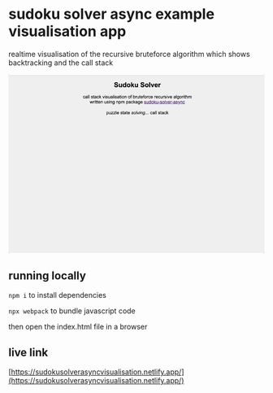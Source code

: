 # sudoku solver async example visualisation app
realtime visualisation of the recursive bruteforce algorithm which shows backtracking and the call stack

![app](./app-capture.gif)

## running locally 

```npm i``` to install dependencies

```npx webpack``` to bundle javascript code

then open the index.html file in a browser 

## live link

[https://sudokusolverasyncvisualisation.netlify.app/](https://sudokusolverasyncvisualisation.netlify.app/)
